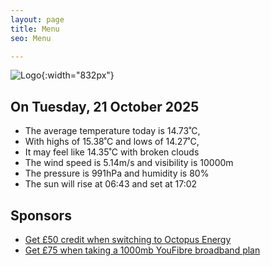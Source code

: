 ```yaml
---
layout: page
title: Menu
seo: Menu

---
```


![Logo](/images/logo.jpg){:width="832px"}

<!-- weather_marker starts -->
## On Tuesday, 21 October 2025

- The average temperature today is 14.73˚C,
- With highs of 15.38˚C and lows of 14.27˚C,
- It may feel like 14.35˚C with broken clouds
- The wind speed is 5.14m/s and visibility is 10000m
- The pressure is 991hPa and humidity is 80%
- The sun will rise at 06:43 and set at 17:02

<!-- weather_marker ends -->

## Sponsors

- [Get £50 credit when switching to Octopus Energy](https://bit.ly/3oD1nnS)
- [Get £75 when taking a 1000mb YouFibre broadband plan](https://aklam.io/91zWhU?)
